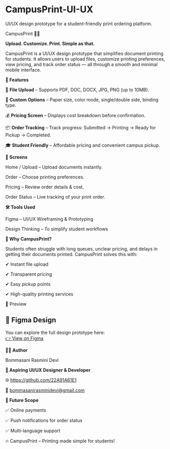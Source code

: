# CampusPrint-UI-UX

UI/UX design prototype for a student-friendly print ordering platform.

CampusPrint 📄✨

**Upload. Customize. Print. Simple as that.**  

CampusPrint is a UI/UX design prototype that simplifies document printing for students. It allows users to upload files, customize printing preferences, view pricing, and track order status — all through a smooth and minimal mobile interface.

**🚀 Features**

📂 **File Upload** – Supports PDF, DOC, DOCX, JPG, PNG (up to 10MB).

📝 **Custom Options** – Paper size, color mode, single/double side, binding type.

💰 **Pricing Screen** – Displays cost breakdown before confirmation.

📦 **Order Tracking** – Track progress: Submitted → Printing → Ready for Pickup → Completed.

🎓 **Student Friendly** – Affordable pricing and convenient campus pickup.

**📱 Screens**

Home / Upload – Upload documents instantly.

Order – Choose printing preferences.

Pricing – Review order details & cost.

Order Status – Live tracking of your print order.

**🛠️ Tools Used**

Figma – UI/UX Wireframing & Prototyping

Design Thinking – To simplify student workflows

**🌟 Why CampusPrint?**

Students often struggle with long queues, unclear pricing, and delays in getting their documents printed.
CampusPrint solves this with:

✔ Instant file upload

✔ Transparent pricing

✔ Easy pickup points

✔ High-quality printing services

📸 Preview
## 🎨 Figma Design

You can explore the full design prototype here:  
[👉 View on Figma](https://www.figma.com/design/T0Kgt0L0399525fpPMTCpW/DocoPrint-UI-UX-Assessment?node-id=0-1&t=Wa8IHn2gJzmNk640-1)

**👩‍💻 Author**

Bommasani Rasmini Devi

**💼 Aspiring UI/UX Designer & Developer**

🌐 https://github.com/22A91A61E1

📧 bommasanirasminidevi@gmail.com

**🔮 Future Scope**

✅ Online payments

✅ Push notifications for order status

✅ Multi-language support

🔥 CampusPrint – Printing made simple for students!
